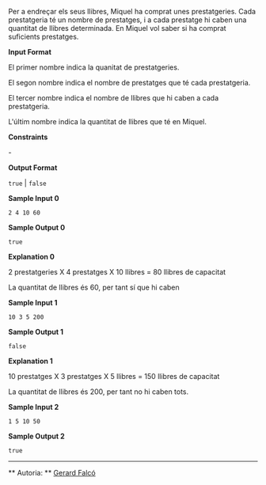 Per a endreçar els seus llibres, Miquel ha comprat unes prestatgeries.
Cada prestatgeria té un nombre de prestatges, i a cada prestatge hi
caben una quantitat de llibres determinada. En Miquel vol saber si ha
comprat suficients prestatges.

**Input Format**

El primer nombre  indica la quanitat de prestatgeries.

El segon nombre  indica el nombre de prestatges que té cada
prestatgeria.

El tercer nombre  indica el nombre de llibres que hi caben a cada
prestatgeria.

L'últim nombre  indica la quantitat de llibres que té en Miquel.

**Constraints**

\-

**Output Format**

`true` | `false`

**Sample Input 0**

    2 4 10 60

**Sample Output 0**

    true

**Explanation 0**

2 prestatgeries X 4 prestatges X 10 llibres = 80 llibres de capacitat

La quantitat de llibres és 60, per tant sí que hi caben

**Sample Input 1**

    10 3 5 200

**Sample Output 1**

    false

**Explanation 1**

10 prestatges X 3 prestatges X 5 llibres = 150 llibres de capacitat

La quantitat de llibres és 200, per tant no hi caben tots.

**Sample Input 2**

    1 5 10 50

**Sample Output 2**

    true

----------

** Autoria: **
[Gerard Falcó](https://github.com/gerardfp)
